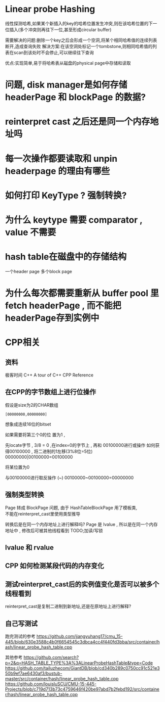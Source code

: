 # Linear probe Hashing
线性探测哈希,如果某个新插入的key的哈希位置发生冲突,则在该哈希位置的下一位插入(多个冲突则再往下一位,甚至形成circular buffer)

需要解决的问题:删除一个key之后会形成一个空洞,将某个相同哈希值的连续列表断开,造成查询失败
解决方案:在该空洞处标记一个tombstone,则相同哈希值的列表在scan到该处时不会停止,可以继续往下查询


优点:实现简单,易于将哈希表从磁盘的physical page中存储和读取

# 问题, disk manager是如何存储 headerPage 和 blockPage 的数据?

# reinterpret cast 之后还是同一个内存地址吗

# 每一次操作都要读取和 unpin headerpage 的理由有哪些

# 如何打印 KeyType ? 强制转换?

# 为什么 keytype 需要 comparator , value 不需要



# hash table在磁盘中的存储结构
一个header page
多个block page

# 为什么每次都需要重新从 buffer pool 里 fetch headerPage , 而不能把 headerPage存到实例中

# CPP相关

## 资料
极客时间 C++
A tour of C++
CPP Reference

## 在CPP的字节数组上进行位操作

假设是size为2的CHAR数组

`[00000000,00000000]`

想象成连续16位的bitset

如果需要将第三个0的位 置为1 ,

先locate字节 , 3/8 = 0 ,在index=0的字节上 ,
再和 00100000进行或操作
如何获得00100000 , 将二进制的1左移(3%8位=5位)
00000000|00100000=00100000

将某位置为0

与00100000进行取反操作 (~)
00100000~00100000=00000000


## 强制类型转换

Page 转成 BlockPage 问题, 
由于 HashTableBlockPage 用了模板类,  
不能在reinterpret_cast里使用类型推导

转换后是在同一个内存地址上进行解释吗?
Page 是 lvalue , 所以是在同一个内存地址中 , 修改后可被其他线程看到
TODO;加读/写锁

## lvalue 和 rvalue

## CPP 如何检测某段代码的内存变化

## 测试reinterpret_cast后的实例值变化是否可以被多个线程看到
reinterpret_cast是复制二进制到新地址,还是在原地址上进行解释?

## 自己写测试


跑完测试的参考
https://github.com/jiangyuhang17/cmu_15-445/blob/630e3588c4b0f6654545c3dbca4cc4f440fd3bba/src/container/hash/linear_probe_hash_table.cpp

其他参考
https://github.com/search?p=2&q=HASH_TABLE_TYPE%3A%3ALinearProbeHashTable&type=Code
https://github.com/tailuzhecom/GiantDB/blob/cd340b289c0750cc91c521e350b9ef7ae6430af3/bustub-master/src/container/hash/linear_probe_hash_table.cpp
https://github.com/louisluSCU/CMU-15-445-Projects/blob/c719d713b73c4759646f420be97abd7b2febd192/src/container/hash/linear_probe_hash_table.cpp

